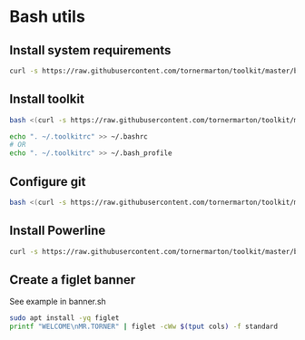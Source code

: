 # Bash utils

## Install system requirements
```bash
curl -s https://raw.githubusercontent.com/tornermarton/toolkit/master/bash/requirements/system.txt | grep -vE '^#' | xargs sudo apt install -yq
```

## Install toolkit

```bash
bash <(curl -s https://raw.githubusercontent.com/tornermarton/toolkit/master/bash/install.sh) > ~/.toolkitrc
```

```bash
echo ". ~/.toolkitrc" >> ~/.bashrc
# OR
echo ". ~/.toolkitrc" >> ~/.bash_profile
```

## Configure git
```bash
bash <(curl -s https://raw.githubusercontent.com/tornermarton/toolkit/master/bash/configure/git.sh | grep -vE '^#')
```

## Install Powerline

```bash
curl -s https://raw.githubusercontent.com/tornermarton/toolkit/master/bash/requirements/powerline.txt | grep -vE '^#' | xargs pip3 install
```

## Create a figlet banner

See example in banner.sh
```bash
sudo apt install -yq figlet
printf "WELCOME\nMR.TORNER" | figlet -cWw $(tput cols) -f standard
```
